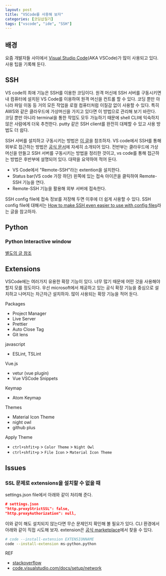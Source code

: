 ```yaml
---
layout: post
title: "VSCode를 사용해 보자"
categories: [코딩삽질기]
tags: ["vscode", "ide", "SSH"]
---
```


## 배경

요즘 개발자들 사이에서 [Visual Studio Code](https://code.visualstudio.com/)(AKA VSCode)가 많이 사용되고 있다. 사용 팁을 기록해 둔다. 

## SSH

VS code의 최애 기능은 SSH를 이용한 코딩이다. 원격 머신에 SSH 서버를 구동시키면 내 컴퓨터에 설치된 VS Code를 이용하여 원격 머신을 컨트롤 할 수 있다. 코딩 뿐만 아니라 파일 이동 등 거의 모든 작업을 로컬 컴퓨터처럼 이질감 없이 사용할 수 있다. 특히 AWS와 같은 클라우드에 가상머신을 가지고 있다면 이 방법으로 관리해 보기 바란다. 코딩 뿐만 아니라 terminal을 통한 작업도 모두 가능하기 때문에 shell CLI에 익숙하지 않은 사람에게 더욱 추천한다. putty 같은 SSH client를 완전히 대체할 수 있고 사용 방법도 더 쉽다.

SSH 서버를 설치하고 구동시키는 방법은 [이 글](https://pinedance.github.io/blog/2022/04/05/file-ssh-sftp-winscp-networkdrive)을 참조하자. VS code에서 SSH를 통해 외부로 접근하는 방법은 [공식 문서](https://code.visualstudio.com/blogs/2019/07/25/remote-ssh)에 자세히 소개되어 있다. 전반부는 클라우드에 가상머신을 만들고 SSH 서버를 구동시키는 방법을 정리한 것이고, vs code를 통해 접근하는 방법은 후반부에 설명되어 있다. 대략을 요약하여 적어 둔다. 

* VS Code에서 "Remote-SSH"라는 extention을 설치한다.
* Status bar(VS code 가장 하단) 왼쪽에 있는 접속 아이콘을 클릭하여 Remote-SSH 기능을 연다.
* Remote-SSH 기능을 활용해 외부 서버에 접속한다. 

SSH config file에 접속 정보를 저장해 두면 이후에 더 쉽게 사용할 수 있다. SSH config file에 대해서는 [How to make SSH even easier to use with config files](https://www.zdnet.com/article/how-to-make-ssh-even-easier-to-use-with-config-files/)라는 글을 참고하자. 

## Python

### Python Interactive window

[별도의 글 참조](https://pinedance.github.io/blog/2022/06/17/vscode-python-interactive)

## Extensions

VSCode에는 여러가지 유용한 확장 기능이 있다. 너무 많기 때문에 어떤 것을 사용해야 할지 모를 정도이다. 우선 microsoft에서 제공하고 있는 공식 확장 기능을 중심으로 설치하고 나머지는 차근차근 설치하자. 많이 사용되는 확장 기능을 적어 둔다. 

Packages
* Project Manager
* Live Server
* Prettier
* Auto Close Tag
* Git lens 

javascript
* ESLint, TSLint

Vue.js
* vetur (vue plugin)
* Vue VSCode Snippets

Keymap
* Atom Keymap

Themes
* Material Icon Theme
* night owl
* github plus 

Apply Theme
* `ctrl+shfit+p` > `Color Theme` > `Night Owl`
* `ctrl+shfit+p` > `File Icon` > `Material Icon Theme`

## Issues

### SSL 문제로 extensions을 설치할 수 없을 때

settings.json file에서 아래와 같이 처리해 준다. 

```json
# settings.json
"http.proxyStrictSSL": false,
"http.proxyAuthorization": null,
```

이와 같이 해도 설치되지 않는다면 무슨 문제인지 확인해 볼 필요가 있다. CLI 환경에서 아래와 같이 직접 시도해 보자. extension은 [공식 marketplace](https://marketplace.visualstudio.com/VSCode)에서 찾을 수 있다. 

```bash
# code --install-extension EXTENSIONNAME
code --install-extension ms-python.python
```


REF
* [stackoverflow](https://stackoverflow.com/questions/36506539/how-do-i-get-visual-studio-code-to-trust-our-self-signed-proxy-certificate)
* [code.visualstudio.com/docs/setup/network](https://code.visualstudio.com/docs/setup/network)

